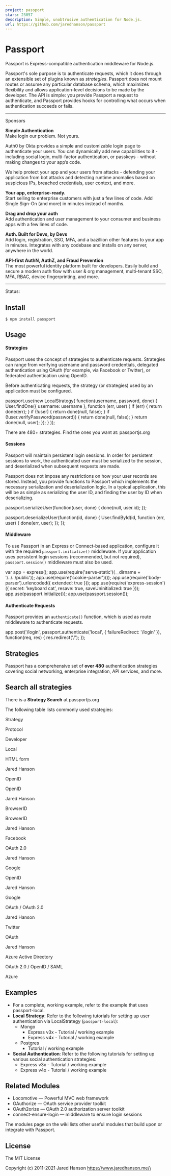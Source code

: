 ```yaml
---
project: passport
stars: 23057
description: Simple, unobtrusive authentication for Node.js.
url: https://github.com/jaredhanson/passport
---
```


Passport
========

Passport is Express\-compatible authentication middleware for Node.js.

Passport's sole purpose is to authenticate requests, which it does through an extensible set of plugins known as _strategies_. Passport does not mount routes or assume any particular database schema, which maximizes flexibility and allows application-level decisions to be made by the developer. The API is simple: you provide Passport a request to authenticate, and Passport provides hooks for controlling what occurs when authentication succeeds or fails.

* * *

Sponsors  

**Simple Authentication**  
Make login our problem. Not yours.

Auth0 by Okta provides a simple and customizable login page to authenticate your users. You can dynamically add new capabilities to it - including social login, multi-factor authentication, or passkeys - without making changes to your app’s code.

We help protect your app and your users from attacks - defending your application from bot attacks and detecting runtime anomalies based on suspicious IPs, breached credentials, user context, and more.

  

**Your app, enterprise-ready.**  
Start selling to enterprise customers with just a few lines of code. Add Single Sign-On (and more) in minutes instead of months.

  

**Drag and drop your auth**  
Add authentication and user management to your consumer and business apps with a few lines of code.

  

**Auth. Built for Devs, by Devs**  
Add login, registration, SSO, MFA, and a bazillion other features to your app in minutes. Integrates with any codebase and installs on any server, anywhere in the world.

  

**API-first AuthN, AuthZ, and Fraud Prevention**  
The most powerful identity platform built for developers. Easily build and secure a modern auth flow with user & org management, multi-tenant SSO, MFA, RBAC, device fingerprinting, and more.

* * *

Status:

Install
-------

```
$ npm install passport
```

Usage
-----

#### Strategies

Passport uses the concept of strategies to authenticate requests. Strategies can range from verifying username and password credentials, delegated authentication using OAuth (for example, via Facebook or Twitter), or federated authentication using OpenID.

Before authenticating requests, the strategy (or strategies) used by an application must be configured.

passport.use(new LocalStrategy(
  function(username, password, done) {
    User.findOne({ username: username }, function (err, user) {
      if (err) { return done(err); }
      if (!user) { return done(null, false); }
      if (!user.verifyPassword(password)) { return done(null, false); }
      return done(null, user);
    });
  }
));

There are 480+ strategies. Find the ones you want at: passportjs.org

#### Sessions

Passport will maintain persistent login sessions. In order for persistent sessions to work, the authenticated user must be serialized to the session, and deserialized when subsequent requests are made.

Passport does not impose any restrictions on how your user records are stored. Instead, you provide functions to Passport which implements the necessary serialization and deserialization logic. In a typical application, this will be as simple as serializing the user ID, and finding the user by ID when deserializing.

passport.serializeUser(function(user, done) {
  done(null, user.id);
});

passport.deserializeUser(function(id, done) {
  User.findById(id, function (err, user) {
    done(err, user);
  });
});

#### Middleware

To use Passport in an Express or Connect\-based application, configure it with the required `passport.initialize()` middleware. If your application uses persistent login sessions (recommended, but not required), `passport.session()` middleware must also be used.

var app \= express();
app.use(require('serve-static')(\_\_dirname + '/../../public'));
app.use(require('cookie-parser')());
app.use(require('body-parser').urlencoded({ extended: true }));
app.use(require('express-session')({ secret: 'keyboard cat', resave: true, saveUninitialized: true }));
app.use(passport.initialize());
app.use(passport.session());

#### Authenticate Requests

Passport provides an `authenticate()` function, which is used as route middleware to authenticate requests.

app.post('/login', 
  passport.authenticate('local', { failureRedirect: '/login' }),
  function(req, res) {
    res.redirect('/');
  });

Strategies
----------

Passport has a comprehensive set of **over 480** authentication strategies covering social networking, enterprise integration, API services, and more.

Search all strategies
---------------------

There is a **Strategy Search** at passportjs.org

The following table lists commonly used strategies:

Strategy

Protocol

Developer

Local

HTML form

Jared Hanson

OpenID

OpenID

Jared Hanson

BrowserID

BrowserID

Jared Hanson

Facebook

OAuth 2.0

Jared Hanson

Google

OpenID

Jared Hanson

Google

OAuth / OAuth 2.0

Jared Hanson

Twitter

OAuth

Jared Hanson

Azure Active Directory

OAuth 2.0 / OpenID / SAML

Azure

Examples
--------

-   For a complete, working example, refer to the example that uses passport-local.
-   **Local Strategy**: Refer to the following tutorials for setting up user authentication via LocalStrategy (`passport-local`):
    -   Mongo
        -   Express v3x - Tutorial / working example
        -   Express v4x - Tutorial / working example
    -   Postgres
        -   Tutorial / working example
-   **Social Authentication**: Refer to the following tutorials for setting up various social authentication strategies:
    -   Express v3x - Tutorial / working example
    -   Express v4x - Tutorial / working example

Related Modules
---------------

-   Locomotive — Powerful MVC web framework
-   OAuthorize — OAuth service provider toolkit
-   OAuth2orize — OAuth 2.0 authorization server toolkit
-   connect-ensure-login — middleware to ensure login sessions

The modules page on the wiki lists other useful modules that build upon or integrate with Passport.

License
-------

The MIT License

Copyright (c) 2011-2021 Jared Hanson <https://www.jaredhanson.me/\>
